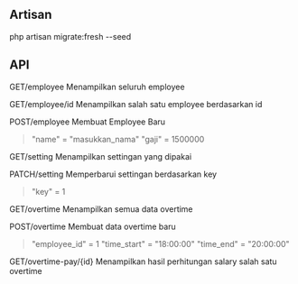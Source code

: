 ## Artisan

php artisan migrate:fresh --seed

## API

GET/employee
Menampilkan seluruh employee

GET/employee/id
Menampilkan salah satu employee berdasarkan id

POST/employee
Membuat Employee Baru

> "name" = "masukkan_nama"
> "gaji" = 1500000

GET/setting
Menampilkan settingan yang dipakai

PATCH/setting
Memperbarui settingan berdasarkan key

> "key" = 1

GET/overtime
Menampilkan semua data overtime

POST/overtime
Membuat data overtime baru

> "employee_id" = 1
> "time_start" = "18:00:00"
> "time_end" = "20:00:00"

GET/overtime-pay/{id}
Menampilkan hasil perhitungan salary salah satu overtime
